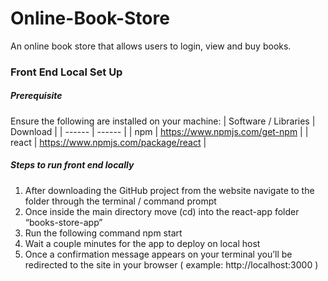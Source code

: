 # Online-Book-Store
An online book store that allows users to login, view and buy books.

### Front End Local Set Up
##### Prerequisite
Ensure the following are installed on your machine:
| Software / Libraries | Download |
| ------ | ------ |
| npm | https://www.npmjs.com/get-npm |
| react | https://www.npmjs.com/package/react |

##### Steps to run front end locally
1. After downloading the GitHub project from the website navigate to the folder through the terminal / command prompt
2.	Once inside the main directory move (cd) into the react-app folder “books-store-app”
3.	Run the following command npm start
4.	Wait a couple minutes for the app to deploy on local host
5.	Once a confirmation message appears on your terminal you’ll be redirected to the site in your browser ( example: http://localhost:3000 )

